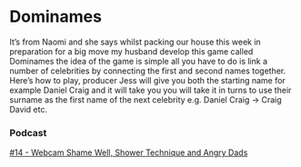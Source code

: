 # Dominames
It’s from Naomi and she says whilst packing our house this week in preparation for a big move my husband develop this game called Dominames the idea of the game is simple all you have to do is link a number of celebrities by connecting the first and second names together. Here’s how to play, producer Jess will give you both the starting name for example Daniel Craig and it will take you you will take it in turns to use their surname as the first name of the next celebrity e.g. Daniel Craig -> Craig David etc.

### Podcast
[#14 - Webcam Shame Well, Shower Technique and Angry Dads](https://www.bbc.co.uk/programmes/m0007yhd)
